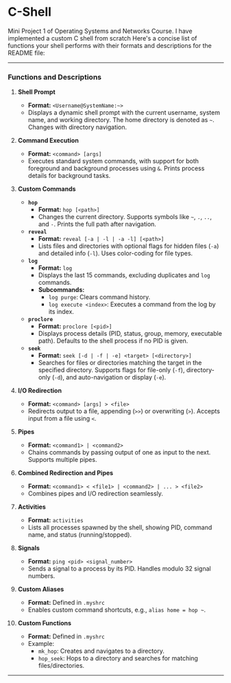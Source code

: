 # C-Shell
Mini Project 1 of Operating Systems and Networks Course. I have implemented a custom C shell from scratch
Here's a concise list of functions your shell performs with their formats and descriptions for the README file:

---

### Functions and Descriptions

1. **Shell Prompt**  
   - **Format:** `<Username@SystemName:~>`  
   - Displays a dynamic shell prompt with the current username, system name, and working directory. The home directory is denoted as `~`. Changes with directory navigation.

2. **Command Execution**  
   - **Format:** `<command> [args]`  
   - Executes standard system commands, with support for both foreground and background processes using `&`. Prints process details for background tasks.

3. **Custom Commands**  
   - **`hop`**  
     - **Format:** `hop [<path>]`  
     - Changes the current directory. Supports symbols like `~`, `.`, `..`, and `-`. Prints the full path after navigation.  
   - **`reveal`**  
     - **Format:** `reveal [-a | -l | -a -l] [<path>]`  
     - Lists files and directories with optional flags for hidden files (`-a`) and detailed info (`-l`). Uses color-coding for file types.  
   - **`log`**  
     - **Format:** `log`  
     - Displays the last 15 commands, excluding duplicates and `log` commands.  
     - **Subcommands:**  
       - `log purge`: Clears command history.  
       - `log execute <index>`: Executes a command from the log by its index.  
   - **`proclore`**  
     - **Format:** `proclore [<pid>]`  
     - Displays process details (PID, status, group, memory, executable path). Defaults to the shell process if no PID is given.  
   - **`seek`**  
     - **Format:** `seek [-d | -f | -e] <target> [<directory>]`  
     - Searches for files or directories matching the target in the specified directory. Supports flags for file-only (`-f`), directory-only (`-d`), and auto-navigation or display (`-e`).

4. **I/O Redirection**  
   - **Format:** `<command> [args] > <file>`  
   - Redirects output to a file, appending (`>>`) or overwriting (`>`). Accepts input from a file using `<`.

5. **Pipes**  
   - **Format:** `<command1> | <command2>`  
   - Chains commands by passing output of one as input to the next. Supports multiple pipes.

6. **Combined Redirection and Pipes**  
   - **Format:** `<command1> < <file1> | <command2> | ... > <file2>`  
   - Combines pipes and I/O redirection seamlessly.

7. **Activities**  
   - **Format:** `activities`  
   - Lists all processes spawned by the shell, showing PID, command name, and status (running/stopped).

8. **Signals**  
   - **Format:** `ping <pid> <signal_number>`  
   - Sends a signal to a process by its PID. Handles modulo 32 signal numbers.

9. **Custom Aliases**  
   - **Format:** Defined in `.myshrc`  
   - Enables custom command shortcuts, e.g., `alias home = hop ~`.

10. **Custom Functions**  
    - **Format:** Defined in `.myshrc`  
    - Example:  
      - `mk_hop`: Creates and navigates to a directory.  
      - `hop_seek`: Hops to a directory and searches for matching files/directories.

---
